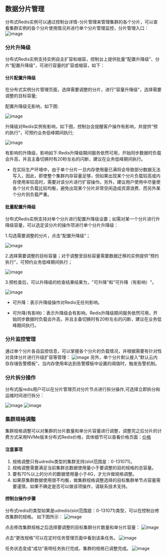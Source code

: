 ## 数据分片管理

分布式Redis实例可以通过控制台详情-分片管理来管理集群的各个分片，可以查看集群实例的各个分片使用情况并进行单个分片管理监控，分片管理入口：
![image](/images/udredis202006001.png)

### 分片升降级

分布式Redis实例支持实例自主扩容和缩容，控制台上提供批量“配置升降级”、分片“配置升降级”，可进行容量的扩容或缩容，如下：

#### 分片配置升降级

在分布式实例分片管理页面，选择需要调整的分片，进行"容量升降级"，选择需要调整的目标容量;

配置升降级无影响，如下图:

![image](/images/udredis_multi_resize_4.png)

升降级对Redis实例有影响，如下图，控制台会提醒客户操作有影响，并提供“预约执行”，可预约业务低峰期间执行;

![image](/images/udredis_multi_resize_5.png)

有影响的升降级，影响如下:Redis升降级期间服务依然可用，开始同步数据时负载会升高，并且主备切换时有20秒左右的闪断，建议在业务低峰期间执行。

- 在实际生产环境中，由于单个分片一旦内存使用量已满将会导致部分数据无法写入，因此，即使整个集群内存容量足够，但如果出现某个分片负载较高或内存使用率较高时，需要对该分片进行扩容操作。另外，建议用户使用中尽量使各个分片负载比较均衡，避免出现某个分片非常空闲造成资源浪费、而另外某个分片则负载严重。

#### 批量配置升降级
分布式Redis实例支持对单个分片进行配置升降级设置；如需对某一个分片进行升降级容量，可以选定该分片的操作项进行单个分片升降级：

1.勾选需要调整的分片，点击“配置升降级”；

![image](/images/udredis_multi_resize_1.png)

2.选择需要调整的目标容量；对于调整至目标容量需要数据迁移的实例提供“预约执行”，可预约业务低峰期间执行；

![image](/images/udredis_multi_resize_2.png)

3.预检查后，可以升降级的检查结果结果为，"可升降"和"可升降（有影响）"。

![image](/images/udredis_multi_resize_3.png)

- 可升降：表示升降级操作对Redis无任何影响。

- 可升降(有影响)：表示升降级会有影响。Redis升降级期间服务依然可用，开始同步数据时负载会升高，并且主备切换时有20秒左右的闪断，建议在业务低峰期间执行。

### 分片监控管理
通过单个分片各自监控信息，可以掌握各个分片的负载情况，并根据需要有针对性对具体分片进行升级扩容等管理：
![image](/images/udredis202006003.png)
另外，单个分片默认接入“默认云内存存储告警模板”，当内存使用率达到告警模板中设置的阈值时，触发告警机制。
### 分片拆分操作

分布式版redis用户可以在分片管理页对分片节点进行拆分操作,可选择立即拆分和运维时间进行拆分：

![image](/images/udredis20211125001.png)
![image](/images/udredis20211125002.png)

### 集群规格调整
集群规格调整可以对集群的分片数量和单分片容量进行调整，调整完之后分片的计费方式采用NVMe版本分布式Redis价格，具体细节可以查看价格页面：[价格](/uredis/price)

#### 注意事项
1. 规格调整只有udredis类型的集群支持(slot范围是：0-131071)。
2. 规格调整需要满足当前集群总数据使用量小于要调整的目的规格的总容量。
3. 要有70%以上的分片的数据使用量小于4G，才允许做规格调整。
4. 如果原集群数据使用很不均衡，做集群规格调整选择的目标集群单节点容量需要谨慎，如果不确定是否可以做该项操作，请联系技术支持。

#### 控制台操作步骤
分布式redis的类型如果是udredis(slot范围是：0-131071)类型，可以在控制台修改集群的规格。
如下图所示：
![image](/images/cluster_upgrade_1.png)

点击修改集群规格之后选择要调整的目标集群分片数量和单分片容量：
![image](/images/cluster_upgrade_2.png)

点击“更改规格”可以在定时任务管理页面中看到该条任务。
![image](/images/cluster_upgrade_3.png)

任务状态变成“成功”表明任务执行完成，集群的规格已调整完成。
![image](/images/cluster_upgrade_4.png)

